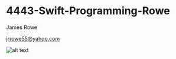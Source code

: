 # 4443-Swift-Programming-Rowe

James Rowe

jrrowe55@yahoo.com

![alt text](https://avatars1.githubusercontent.com/u/5784383?v=3&s=460 "James Rowe")
